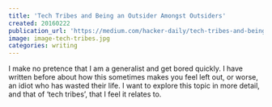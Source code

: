 ```yaml
---
title: 'Tech Tribes and Being an Outsider Amongst Outsiders'
created: 20160222
publication_url: 'https://medium.com/hacker-daily/tech-tribes-and-being-an-outsider-amongst-outsiders-16acef958f7#.e3e6ad82m'
image: image-tech-tribes.jpg
categories: writing 
---
```


I make no pretence that I am a generalist and get bored quickly. I have written before about how this sometimes makes you feel left out, or worse, an idiot who has wasted their life. I want to explore this topic in more detail, and that of ‘tech tribes’, that I feel it relates to.